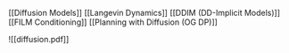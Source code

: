 [[Diffusion Models]]
[[Langevin Dynamics]]
[[DDIM (DD-Implicit Models)]]
[[FILM Conditioning]]
[[Planning with Diffusion (OG DP)]]

![[diffusion.pdf]]